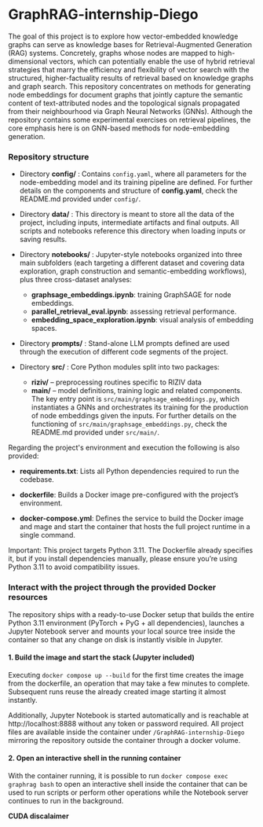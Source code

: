 # GraphRAG-internship-Diego

The goal of this project is to explore how vector-embedded knowledge graphs can serve as knowledge bases for Retrieval-Augmented Generation (RAG) systems. Concretely, graphs whose nodes are mapped to high-dimensional vectors, which can potentially enable the use of hybrid retrieval strategies that marry the efficiency and flexibility of vector search with the structured, higher-factuality results of retrieval based on knowledge graphs and graph search. This repository concentrates on methods for generating node embeddings for document graphs that jointly capture the semantic content of text-attributed nodes and the topological signals propagated from their neighbourhood via Graph Neural Networks (GNNs). Although the repository contains some experimental exercises on retrieval pipelines, the core emphasis here is on GNN-based methods for node-embedding generation.

### Repository structure

- Directory __config/__ : Contains `config.yaml`, where all parameters for the node-embedding model and its training pipeline are defined. For further details on the components and structure of __config.yaml__, check the README.md provided under `config/`.

- Directory __data/__ : This directory is meant to store all the data of the project, including inputs, intermediate artifacts and final outputs. All scripts and notebooks reference this directory when loading inputs or saving results.

- Directory __notebooks/__ : Jupyter-style notebooks organized into three main subfolders (each targeting a different dataset and covering data exploration, graph construction and semantic-embedding workflows), plus three cross-dataset analyses:
     - __graphsage_embeddings.ipynb__: training GraphSAGE for node embeddings.
     - __parallel_retrieval_eval.ipynb__: assessing retrieval performance.
     - __embedding_space_exploration.ipynb__: visual analysis of embedding spaces.

- Directory __prompts/__ : Stand-alone LLM prompts defined are used through the execution of different code segments of the project.

- Directory __src/__ : Core Python modules split into two packages:
    - __riziv/__ – preprocessing routines specific to RIZIV data
    - __main/__ – model definitions, training logic and related components.
    The key entry point is `src/main/graphsage_embeddings.py`, which instantiates a GNNs and orchestrates its training for the production of node embeddings given the inputs. For further details on the functioning of `src/main/graphsage_embeddings.py`, check the README.md provided under `src/main/`.

Regarding the project's environment and execution the following is also provided:

- __requirements.txt__: Lists all Python dependencies required to run the codebase.

- __dockerfile__: Builds a Docker image pre-configured with the project’s environment.

- __docker-compose.yml__: Defines the service to build the Docker image and mage and start the container that hosts the full project runtime in a single command.

Important: This project targets Python 3.11. The Dockerfile already specifies it, but if you install dependencies manually, please ensure you’re using Python 3.11 to avoid compatibility issues.

### Interact with the project through the provided Docker resources

The repository ships with a ready-to-use Docker setup that builds the entire Python 3.11 environment (PyTorch + PyG + all dependencies), launches a Jupyter Notebook server and mounts your local source tree inside the container so that any change on disk is instantly visible in Jupyter.

#### 1. Build the image and start the stack (Jupyter included)

Executing `docker compose up --build` for the first time creates the image from the dockerfile, an operation that may take a few minutes to complete. Subsequent runs reuse the already created image starting it almost instantly.

Additionally, Jupyter Notebook is started automatically and is reachable at http://localhost:8888 without any token or password required. All project files are available inside the container under `/GraphRAG-internship-Diego` mirroring the repository outside the container through a docker volume.

#### 2. Open an interactive shell in the running container

With the container running, it is possible to run `docker compose exec graphrag bash` to open an interactive shell inside the container that can be used to run scripts or perform other operations while the Notebook server continues to run in the background.

__CUDA discalaimer__
